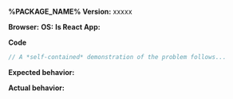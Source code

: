 <!-- BUGS: Please use this template -->
<!-- QUESTIONS: This is not a general support forum! Ask Qs at http://stackoverflow.com/questions/tagged/%PACKAGE_NAME_SHORT% -->

**%PACKAGE_NAME% Version:**  xxxxx

**Browser:**  <!-- Chrome/IE/Safary/FF -->
**OS:**  <!-- Windows/Mac/Linux -->
**Is React App:**  <!-- True/False -->

**Code**

```js
// A *self-contained* demonstration of the problem follows...
```

**Expected behavior:**

**Actual behavior:**
